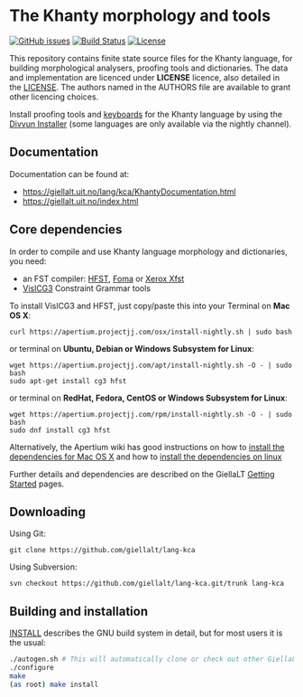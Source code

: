 The Khanty morphology and tools
==========================================

[![GitHub issues](https://img.shields.io/github/issues-raw/giellalt/lang-kca)](https://github.com/giellalt/lang-kca/issues)
[![Build Status](https://github.com/giellalt/lang-kca/workflows/Speller%20CI+CD/badge.svg)](https://github.com/giellalt/lang-kca/actions)
[![License](https://img.shields.io/github/license/giellalt/lang-kca)](https://github.com/giellalt/lang-kca/blob/main/LICENSE)

This repository contains finite state source files for the Khanty language,
for building morphological analysers, proofing tools
and dictionaries. The data and implementation are licenced under __LICENSE__
licence, also detailed in the
[LICENSE](https://github.com/giellalt/lang-kca/blob/main/LICENSE). The
authors named in the AUTHORS file are available to grant other licencing
choices.

Install proofing tools and [keyboards](https://github.com/giellalt/keyboard-kca)
for the Khanty language by using the [Divvun Installer](http://divvun.no)
(some languages are only available via the nightly channel).

Documentation
-------------

Documentation can be found at:

-   <https://giellalt.uit.no/lang/kca/KhantyDocumentation.html>
-   <https://giellalt.uit.no/index.html>

Core dependencies
-----------------

In order to compile and use Khanty language morphology and
dictionaries, you need:

- an FST compiler: [HFST](https://github.com/hfst/hfst), [Foma](https://github.com/mhulden/foma) or [Xerox Xfst](https://web.stanford.edu/~laurik/fsmbook/home.html)
- [VislCG3](https://visl.sdu.dk/svn/visl/tools/vislcg3/trunk) Constraint Grammar tools

To install VislCG3 and HFST, just copy/paste this into your Terminal on **Mac OS X**:

```
curl https://apertium.projectjj.com/osx/install-nightly.sh | sudo bash
```

or terminal on **Ubuntu, Debian or Windows Subsystem for Linux**:

```
wget https://apertium.projectjj.com/apt/install-nightly.sh -O - | sudo bash
sudo apt-get install cg3 hfst
```

or terminal on **RedHat, Fedora, CentOS or Windows Subsystem for Linux**:

```
wget https://apertium.projectjj.com/rpm/install-nightly.sh -O - | sudo bash
sudo dnf install cg3 hfst
```

Alternatively, the Apertium wiki has good instructions on how to [install the dependencies for Mac
OS X](https://wiki.apertium.org/wiki/Apertium_on_Mac_OS_X) and how to [install
the dependencies on
linux](https://wiki.apertium.org/wiki/Installation_of_grammar_libraries)

Further details and dependencies are described on the GiellaLT [Getting Started](https://giellalt.uit.no/infra/GettingStarted.html) pages.

Downloading
-----------

Using Git:
```
git clone https://github.com/giellalt/lang-kca
```

Using Subversion:
```
svn checkout https://github.com/giellalt/lang-kca.git/trunk lang-kca
```

Building and installation
-------------------------

[INSTALL](https://github.com/giellalt/lang-kca/blob/main/INSTALL)
describes the GNU build system in detail, but for most users it is the usual:

```sh
./autogen.sh # This will automatically clone or check out other GiellaLT dependencies
./configure
make
(as root) make install
```
